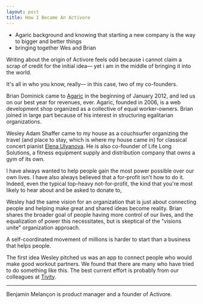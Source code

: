 ```yaml
---
layout: post
title: How I Became An Activore
---
```


 - Agaric background and knowing that starting a new company is the way to bigger and better things
 - bringing together Wes and Brian

Writing about the origin of Activore feels odd because i cannot claim a scrap of credit for the initial idea— yet i am in the middle of bringing it into the world.

It's all in who you know, really— in this case, two of my co-founders.

Brian Dominick came to <a href="http://agaric.com/">Agaric</a> in the beginning of January 2012, and led us on our best year for revenues, ever.  Agaric, founded in 2006, is a web development shop organized as a collective of equal worker-owners.  Brian joined in large part because of his interest in structuring egalitarian organizations.

Wesley Adam Shaffer came to my house as a couchsurfer organizing the travel (and place to stay, which is where my house came in) for classical concert pianist <a href="http://elena-ulyanova.com/">Elena Ulyanova</a>.  He is also co-founder of Life Long Solutions, a fitness equipment supply and distribution company that owns a gym of its own.

I have always wanted to help people gain the most power possible over our own lives.  I have also always believed that a for-profit isn't how to do it.  Indeed, even the typical top-heavy not-for-profit, the kind that you're most likely to hear about and be asked to donate to, 

Wesley had the same vision for an organization that is just about connecting people and helping make great and shared ideas become reality.  Brian shares the broader goal of people having more control of our lives, and the equalization of power this necessitates, but is skeptical of the "visions unite" organization approach.

A self-coordinated movement of millions is harder to start than a business that helps people.

The first idea Wesley pitched us was an app to connect people who would make good workout partners.  We found that there are many who have tried to do something like this.  The best current effort is probably from our colleagues at <a href="http://tivity.us/">Tivity</a>.

---
Benjamin Melançon is product manager and a founder of Activore.

